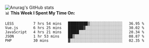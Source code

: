
![Anurag's GitHub stats](https://github-readme-stats.vercel.app/api?username=supergczh&show_icons=true&theme=radical)
<br />
📊 **This Week I Spent My Time On:**

<!--START_SECTION:waka-->
```text
LESS         7 hrs 54 mins   █████████▒░░░░░░░░░░░░░░░   36.95 % 
Vue.js       6 hrs 25 mins   ███████▓░░░░░░░░░░░░░░░░░   30.02 % 
JavaScript   4 hrs 21 mins   █████░░░░░░░░░░░░░░░░░░░░   20.34 % 
JSON         1 hr 53 mins    ██▒░░░░░░░░░░░░░░░░░░░░░░   08.87 % 
PHP          30 mins         ▓░░░░░░░░░░░░░░░░░░░░░░░░   02.35 % 
```
<!--END_SECTION:waka-->
